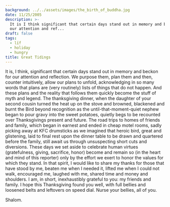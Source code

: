 ```yaml
---
background: ../../assets/images/the_birth_of_buddha.jpg
date: 11/25/2005
description: >-
  It is I think significant that certain days stand out in memory and beckon for
  our attention and ref...
draft: false
tags:
  - lïf
  - holiday
  - hungry
title: Great Tidings
---
```


It is, I think, significant that certain days stand out in memory and beckon for our attention and reflection. We purpose them, plan them and then, counter intuitively, allow our plans to unfold, acknowledging in so many words that plans are (very routinely) lists of things that do not happen. And these plans and the reality that follows them quickly become the stuff of myth and legend. The thanksgiving dinner, when the daughter of your second cousin turned the heat up on the stove and browned, blackened and burnt the Bird beyond recognition as the until-that-moment-quiet nephew began to pour gravy into the sweet potatoes, quietly begs to be recounted over Thanksgivings present and future. The road trips to homes of friends and family, which began in earnest and ended in cheap motel rooms, sadly picking away at KFC drumsticks as we imagined that heroic bird, great and glistening, laid to final rest upon the dinner table to be drawn and quartered before the family, still await us through unsuspecting short cuts and diversions. These days we set aside to celebrate human virtues (gratefulness, giving, sacrifice, honor) become and remain so (in the heart and mind of this reporter) only by the effort we exert to honor the values for which they stand. In that spirit, I would like to share my thanks for those that have stood by me, beaten me when I needed it, lifted me when I could not walk, encouraged me, laughed with me, shared time and money and shoulders. I am, in short, inexhaustibly grateful to you: my friends and family. I hope this Thanksgiving found you well, with full bellies and loosened belts and leftovers on speed dial. Nurse your bellies, all of you.

Shalom.
